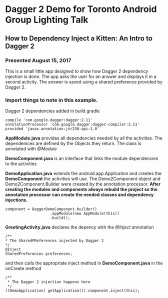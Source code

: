 # Dagger 2 Demo for Toronto Android Group Lighting Talk
## How to Dependency Inject a Kitten: An Intro to Dagger 2
### Presented August 15, 2017

This is a small little app designed to show how Dagger 2 dependency 
injection is done. The app asks the user for an answer and displays 
it in a second activity. The answer is saved using a shared preference 
provided by Dagger 2.

### Import things to note in this example.

Dagger 2 dependencies added in build.gradle
```
compile 'com.google.dagger:dagger:2.11'
annotationProcessor 'com.google.dagger:dagger-compiler:2.11'
provided 'javax.annotation:jsr250-api:1.0'
```

**AppModule.java** provides all dependencies needed by all the activities. The 
dependenices are defined by the Objects they return. The class is annotated 
with *@Module*

**DemoComponent.java** is an interface that links the module dependencies to 
the activities

**DemoApplication.java** extends the android.app.Application and creates
the **DemoComponent** the activities will use. The Demo2Component object
and Demo2Component.Builder were created by the annotation processor. **After 
creating the modules and components always rebuild the project so the 
annotation processor can create the needed classes and dependency 
injections.**
```
component = DaggerDemoComponent.builder()
                    .appModule(new AppModule(this))
                    .build();
```

**GreetingActivity.java** declares the depency with the *@Inject* 
annotation
```
/**
* The SharedPReferences injected by Dagger 2
*/
@Inject
SharedPreferences preferences;
```
and then calls the appropriate inject method in **DemoComponent.java**
in the onCreate method
```
/**
 * The Dagger 2 injection happens here
 */
((DemoApplication) getApplication()).component.inject(this);
```

